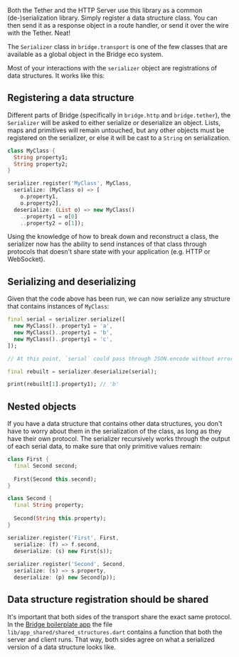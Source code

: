 <p class="lead">
  Both the Tether and the HTTP Server use this library as a common (de-)serialization library. Simply register a data
  structure class. You can then send it as a response object in a route handler, or send it over the wire
  with the Tether. Neat!
</p>

The `Serializer` class in `bridge.transport` is one of the few classes that are available as a global object in the
Bridge eco system.

Most of your interactions with the `serializer` object are registrations of data structures. It works like this:

## Registering a data structure
Different parts of Bridge (specifically in `bridge.http` and `bridge.tether`), the `Serializer` will be asked to either
serialize or deserialize an object. Lists, maps and primitives will remain untouched, but any other objects must
be registered on the serializer, or else it will be cast to a `String` on serialization.

```dart
class MyClass {
  String property1;
  String property2;
}

serializer.register('MyClass', MyClass,
  serialize: (MyClass o) => [
    o.property1, 
    o.property2],
  deserialize: (List o) => new MyClass()
    ..property1 = o[0]
    ..property2 = o[1]);
```

Using the knowledge of how to break down and reconstruct a class, the serializer now has the ability to send instances
of that class through protocols that doesn't share state with your application (e.g. HTTP or WebSocket).

## Serializing and deserializing
Given that the code above has been run, we can now serialize any structure that contains instances of `MyClass`:

```dart
final serial = serializer.serialize([
  new MyClass()..property1 = 'a',
  new MyClass()..property1 = 'b',
  new MyClass()..property1 = 'c',
]);

// At this point, `serial` could pass through JSON.encode without errors

final rebuilt = serializer.deserialize(serial);

print(rebuilt[1].property1); // 'b'
```

## Nested objects
If you have a data structure that contains other data structures, you don't have to worry about them in the
serialization of the class, as long as they have their own protocol. The serializer recursively works through the
output of each serial data, to make sure that only primitive values remain:

```dart
class First {
  final Second second;
  
  First(Second this.second);
}

class Second {
  final String property;
  
  Second(String this.property);
}

serializer.register('First', First,
  serialize: (f) => f.second, 
  deserialize: (s) new First(s));
  
serializer.register('Second', Second,
  serialize: (s) => s.property, 
  deserialize: (p) new Second(p));
```

## Data structure registration should be shared
It's important that both sides of the transport share the exact same protocol. In the
[Bridge boilerplate app](https://github.com/dart-bridge/bridge) the file `lib/app_shared/shared_structures.dart`
contains a function that both the server and client runs. That way, both sides agree on what a serialized version of
a data structure looks like.
